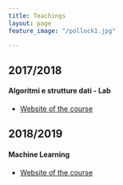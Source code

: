 ```yaml
---
title: Teachings
layout: page
feature_image: "/pollock1.jpg"

---
```




## 2017/2018
#### Algoritmi e strutture dati - Lab 
   - [Website of the course](http://didattica.cs.unicam.it/doku.php?id=didattica:triennale:asd:ay_1718:lab)
## 2018/2019   
#### Machine Learning
   - [Website of the course](http://didattica.cs.unicam.it/doku.php?id=didattica:magistrale:ml:ay_1819:main)
